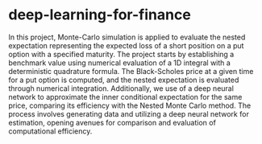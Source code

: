 # deep-learning-for-finance

In this project, Monte-Carlo simulation is applied to evaluate the nested expectation representing the expected loss of a short position on a put option with a specified maturity. The project starts by establishing a benchmark value using numerical evaluation of a 1D integral with a deterministic quadrature formula. The Black-Scholes price at a given time for a put option is computed, and the nested expectation is evaluated through numerical integration. Additionally, we use of a deep neural network to approximate the inner conditional expectation for the same price, comparing its efficiency with the Nested Monte Carlo method. The process involves generating data and utilizing a deep neural network for estimation, opening avenues for comparison and evaluation of computational efficiency.

